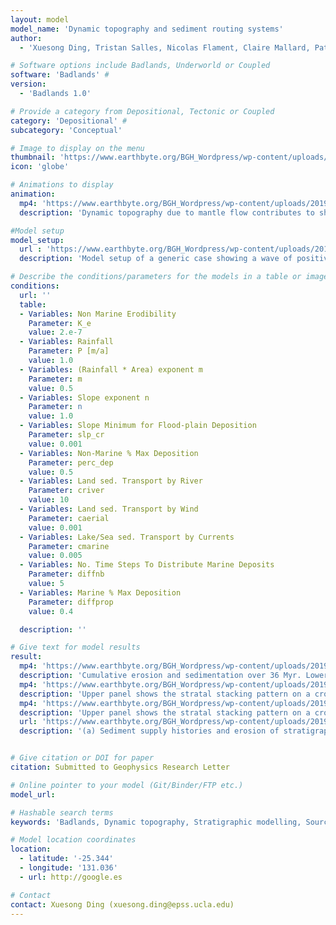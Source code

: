 ```yaml
---
layout: model
model_name: 'Dynamic topography and sediment routing systems'
author:
  - 'Xuesong Ding, Tristan Salles, Nicolas Flament, Claire Mallard, Patrice Rey'

# Software options include Badlands, Underworld or Coupled
software: 'Badlands' #
version:
  - 'Badlands 1.0'

# Provide a category from Depositional, Tectonic or Coupled
category: 'Depositional' #
subcategory: 'Conceptual'

# Image to display on the menu
thumbnail: 'https://www.earthbyte.org/BGH_Wordpress/wp-content/uploads/2019/11/S2S-DynTopo-InitialSurface.jpg'
icon: 'globe'

# Animations to display
animation:
  mp4: 'https://www.earthbyte.org/BGH_Wordpress/wp-content/uploads/2019/11/S2S-DynTopo-Landscape.mp4'
  description: 'Dynamic topography due to mantle flow contributes to shaping Earth’s evolving landscapes by affecting sediment routing, which has rarely been explored in source-to-sink contexts. Here, we design a generic model to investigate the impact of dynamic topography on both landscape evolution and stratigraphic formations. We find that (1) Dynamic topography affects all the segments of a source-to-sink system. It induces significant reorganizations of river networks and drives complex erosion and sediment routing responses in the source region; (2) The migrating dynamic topography results in variations in sediment supply, depending on the relative directions between dynamic topography propagation and sediment transport; (3) Variations in sediment supply driven by the migrating dynamic topography contribute to the formation of diachronous unconformities along continental margins.'

#Model setup
model_setup:
  url : 'https://www.earthbyte.org/BGH_Wordpress/wp-content/uploads/2019/11/S2S-DynTopo-InitialSurface.jpg'
  description: 'Model setup of a generic case showing a wave of positive dynamic topography migrating under a fixed circular continent. The circular continent is 700 km in diameter with a spatial resolution of 1 km. Its initial landscape of the continent consists of a central plateau (source area) surrounded by an alluvial plain (transfer zone) and a continental margin (sink area). A sinusoidal wave of positive dynamic topography with a wavelength of 1000 km and amplitude of 300 m propagating to the west at 5 cm/yr is considered.'

# Describe the conditions/parameters for the models in a table or image or both along with a description
conditions:
  url: ''
  table:
  - Variables: Non Marine Erodibility
    Parameter: K_e
    value: 2.e-7
  - Variables: Rainfall
    Parameter: P [m/a]
    value: 1.0
  - Variables: (Rainfall * Area) exponent m
    Parameter: m
    value: 0.5
  - Variables: Slope exponent n
    Parameter: n
    value: 1.0
  - Variables: Slope Minimum for Flood-plain Deposition
    Parameter: slp_cr
    value: 0.001
  - Variables: Non-Marine % Max Deposition
    Parameter: perc_dep
    value: 0.5
  - Variables: Land sed. Transport by River
    Parameter: criver
    value: 10
  - Variables: Land sed. Transport by Wind
    Parameter: caerial
    value: 0.001
  - Variables: Lake/Sea sed. Transport by Currents
    Parameter: cmarine
    value: 0.005
  - Variables: No. Time Steps To Distribute Marine Deposits
    Parameter: diffnb
    value: 5
  - Variables: Marine % Max Deposition
    Parameter: diffprop
    value: 0.4

  description: ''

# Give text for model results
result:
  mp4: 'https://www.earthbyte.org/BGH_Wordpress/wp-content/uploads/2019/11/S2S-DynTopo-Erodep.mp4'
  description: 'Cumulative erosion and sedimentation over 36 Myr. Lower panel shows the erosion and sedimentation on a slice extracted at the middle of the continent.'
  mp4: 'https://www.earthbyte.org/BGH_Wordpress/wp-content/uploads/2019/11/S2S-DynTopo-Strata-East.mp4'
  description: 'Upper panel shows the stratal stacking pattern on a cross-section extracted at the eastern margin. Lower panel shows the corresponding Wheeler diagram.'
  mp4: 'https://www.earthbyte.org/BGH_Wordpress/wp-content/uploads/2019/11/S2S-DynTopo-Strata-West.mp4'
  description: 'Upper panel shows the stratal stacking pattern on a cross-section extracted at the western margin. Lower panel shows the corresponding Wheeler diagram.'
  url: 'https://www.earthbyte.org/BGH_Wordpress/wp-content/uploads/2019/11/S2S-DynTopo-Strata.jpg'
  description: '(a) Sediment supply histories and erosion of stratigraphic layers, stratal stacking patterns represented by (b) depositional environments, (c) interpreted systems tracts, and (d) Wheeler diagrams reconstructed on the eastern margin. (e-h) Same for the western margin. Paleo-depth is assumed to be a proxy for depositional environments, including alluvial plain (>0 m), shoreface (or delta front, 0-30 m), distal offshore (or prodelta, 30-100 m), upper slope (100-300 m), middle slope (300-500m) and abyss (>500 m). Key stratigraphic surfaces and their timing are indicated in c, d, g and h. Systems tracts are interpreted for Case 3 with abbreviations: A - aggradation, P - progradation, R - retrogradation, D - degradation, HST - highstand systems tract, TST - transgressive systems tract, LST - lowstand systems tract, FSST - falling-stage systems tract, MTS - maximum transgressive surface, MFS - maximum flooding surface, TS – transgressive surface, MRS - maximum regressive surface, SB - sequence boundary.'


# Give citation or DOI for paper
citation: Submitted to Geophysics Research Letter

# Online pointer to your model (Git/Binder/FTP etc.)
model_url:

# Hashable search terms
keywords: 'Badlands, Dynamic topography, Stratigraphic modelling, Source-to-sink'

# Model location coordinates
location:
  - latitude: '-25.344'
  - longitude: '131.036'
  - url: http://google.es

# Contact
contact: Xuesong Ding (xuesong.ding@epss.ucla.edu)
---
```

